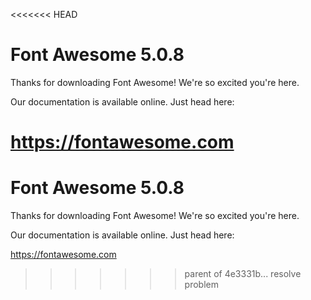 <<<<<<< HEAD
# Font Awesome 5.0.8

Thanks for downloading Font Awesome! We're so excited you're here.

Our documentation is available online. Just head here:

https://fontawesome.com
=======
# Font Awesome 5.0.8

Thanks for downloading Font Awesome! We're so excited you're here.

Our documentation is available online. Just head here:

https://fontawesome.com
>>>>>>> parent of 4e3331b... resolve problem
